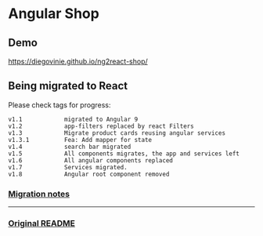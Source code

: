 # Angular Shop

## Demo
https://diegovinie.github.io/ng2react-shop/

## Being migrated to React
Please check tags for progress:
```
v1.1            migrated to Angular 9
v1.2            app-filters replaced by react Filters
v1.3            Migrate product cards reusing angular services
v1.3.1          Fea: Add mapper for state
v1.4            search bar migrated
v1.5            All components migrates, the app and services left
v1.6            All angular components replaced
v1.7            Services migrated.
v1.8            Angular root component removed
```

### [Migration notes](doc/README.md)

-------

### [Original README](legacy-readme.md)
